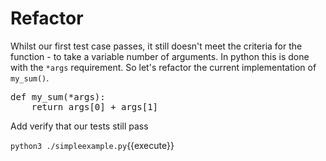 Refactor
========

Whilst our first test case passes, it still doesn't meet the criteria
for the function - to take a variable number of arguments.  In python
this is done with the `*args` requirement.  So let's refactor the current
implementation of `my_sum()`.

<pre class="file" data-target="clipboard">
def my_sum(*args):
    return args[0] + args[1]
</pre>

Add verify that our tests still pass

`python3 ./simpleexample.py`{{execute}}